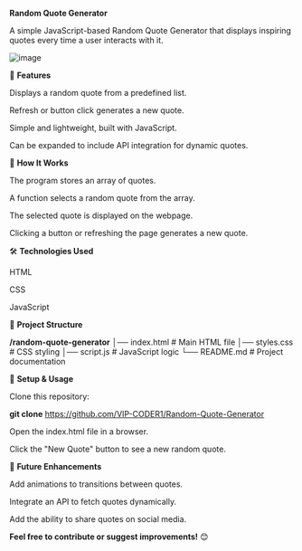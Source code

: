 **Random Quote Generator**

A simple JavaScript-based Random Quote Generator that displays inspiring quotes every time a user interacts with it.

![image](https://github.com/user-attachments/assets/41adda65-b720-40ec-b39f-6495b9115b64)

📌 **Features**

Displays a random quote from a predefined list.

Refresh or button click generates a new quote.

Simple and lightweight, built with JavaScript.

Can be expanded to include API integration for dynamic quotes.



🚀 **How It Works**

The program stores an array of quotes.

A function selects a random quote from the array.

The selected quote is displayed on the webpage.

Clicking a button or refreshing the page generates a new quote.

🛠️ **Technologies Used**

HTML

CSS

JavaScript

📂 **Project Structure**

**/random-quote-generator**
│── index.html       # Main HTML file
│── styles.css       # CSS styling
│── script.js        # JavaScript logic
└── README.md        # Project documentation

🔧 **Setup & Usage**

Clone this repository:

**git clone** https://github.com/VIP-CODER1/Random-Quote-Generator

Open the index.html file in a browser.

Click the "New Quote" button to see a new random quote.

🎯 **Future Enhancements**

Add animations to transitions between quotes.

Integrate an API to fetch quotes dynamically.

Add the ability to share quotes on social media.


**Feel free to contribute or suggest improvements!** 😊
